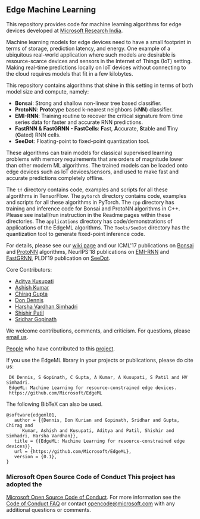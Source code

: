 ## Edge Machine Learning

This repository provides code for machine learning algorithms for edge devices
developed at [Microsoft Research
India](https://www.microsoft.com/en-us/research/project/resource-efficient-ml-for-the-edge-and-endpoint-iot-devices/). 

Machine learning models for edge devices need to have a small footprint in
terms of storage, prediction latency, and energy. One example of a ubiquitous
real-world application where such models are desirable is resource-scarce
devices and sensors in the Internet of Things (IoT) setting. Making real-time
predictions locally on IoT devices without connecting to the cloud requires
models that fit in a few kilobytes.

This repository contains algorithms that shine in this setting in terms of both model size and compute, namely:
 - **Bonsai**: Strong and shallow non-linear tree based classifier.
 - **ProtoNN**: **Proto**type based k-nearest neighbors (k**NN**) classifier. 
 - **EMI-RNN**: Training routine to recover the critical signature from time series data for faster and accurate RNN predictions.
 - **FastRNN & FastGRNN - FastCells**: **F**ast, **A**ccurate, **S**table and **T**iny (**G**ated) RNN cells.
 - **SeeDot**: Floating-point to fixed-point quantization tool.
 
These algorithms can train models for classical supervised learning problems
with memory requirements that are orders of magnitude lower than other modern
ML algorithms. The trained models can be loaded onto edge devices such as IoT
devices/sensors, and used to make fast and accurate predictions completely
offline.

The `tf` directory contains code, examples and scripts for all these algorithms
in TensorFlow. The `pytorch` directory contains code, examples and scripts for all these algorithms
in PyTorch. The `cpp` directory has training and inference code for Bonsai and
ProtoNN algorithms in C++. Please see install/run instruction in the Readme
pages within these directories. The `applications` directory has code/demonstrations
of applications of the EdgeML algorithms. The `Tools/SeeDot` directory has the
quantization tool to generate fixed-point inference code.  

For details, please see our [wiki
page](https://github.com/Microsoft/EdgeML/wiki/) and our ICML'17 publications
on [Bonsai](docs/publications/Bonsai.pdf) and
[ProtoNN](docs/publications/ProtoNN.pdf) algorithms, NeurIPS'18 publications on
[EMI-RNN](docs/publications/emi-rnn-nips18.pdf) and
[FastGRNN](docs/publications/FastGRNN.pdf), PLDI'19 publication on 
[SeeDot](docs/publications/SeeDot.pdf).


Core Contributors:
  - [Aditya Kusupati](https://adityakusupati.github.io/)
  - [Ashish Kumar](https://ashishkumar1993.github.io/)
  - [Chirag Gupta](https://aigen.github.io/)
  - [Don Dennis](https://dkdennis.xyz)
  - [Harsha Vardhan Simhadri](http://harsha-simhadri.org)
  - [Shishir Patil](https://shishirpatil.github.io/)
  - [Sridhar Gopinath](http://www.sridhargopinath.in/)

We welcome contributions, comments, and criticism. For questions, please [email
us](mailto:edgeml@microsoft.com).

[People](https://github.com/Microsoft/EdgeML/wiki/People/) who have contributed
to this
[project](https://www.microsoft.com/en-us/research/project/resource-efficient-ml-for-the-edge-and-endpoint-iot-devices/).

If you use the EdgeML library in your projects or publications, please do cite
us:
```
 DK Dennis, S Gopinath, C Gupta, A Kumar, A Kusupati, S Patil and HV Simhadri.
 EdgeML: Machine Learning for resource-constrained edge devices.
 https://github.com/Microsoft/EdgeML
```

The following BibTeX can also be used.

```
@software{edgeml01,
   author = {{Dennis, Don Kurian and Gopinath, Sridhar and Gupta, Chirag and
      Kumar, Ashish and Kusupati, Aditya and Patil, Shishir and Simhadri, Harsha Vardhan}},
   title = {{EdgeML: Machine Learning for resource-constrained edge devices}},
   url = {https://github.com/Microsoft/EdgeML},
   version = {0.1},
}
```

### Microsoft Open Source Code of Conduct This project has adopted the
[Microsoft Open Source Code of
Conduct](https://opensource.microsoft.com/codeofconduct/). For more information
see the [Code of Conduct
FAQ](https://opensource.microsoft.com/codeofconduct/faq/) or contact
[opencode@microsoft.com](mailto:opencode@microsoft.com) with any additional
questions or comments.
